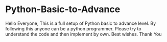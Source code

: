 # Python-Basic-to-Advance


Hello Everyone,
This is a full setup of Python basic to advance level. By following this anyone can be a python programmer.
Please try to understand the code and then implement by own.
Best wishes.
Thank You
